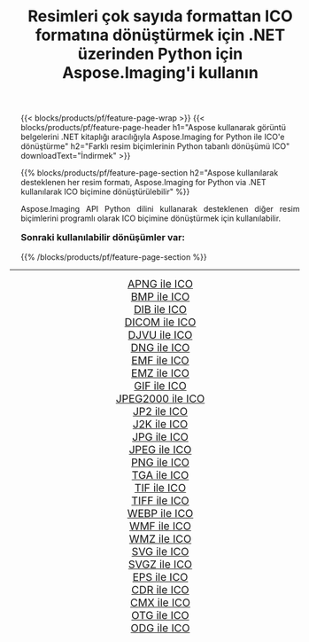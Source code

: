 ﻿---
title: Resimleri çok sayıda formattan ICO formatına dönüştürmek için .NET üzerinden Python için Aspose.Imaging'i kullanın 
weight: 3920
url: /tr/python-net/conversion/to/ico/ 
lang: tr
langdirlevel: 2
locales: zh-hans,ja,it,ru,de,es,fr,nl,id,lt,pl,pt,vi,tr,ko,zh-hant,ar,hi,th,sv,cs,uk,he
description: Aspose.Imaging for Python via .NET library kullanarak çeşitli formatları ICO formatına dönüştürebilirsiniz.
---

{{< blocks/products/pf/feature-page-wrap >}}
{{< blocks/products/pf/feature-page-header h1="Aspose kullanarak görüntü belgelerini .NET kitaplığı aracılığıyla Aspose.Imaging for Python ile ICO'e dönüştürme" h2="Farklı resim biçimlerinin Python tabanlı dönüşümü ICO" downloadText="İndirmek" >}}


{{% blocks/products/pf/feature-page-section  h2="Aspose kullanılarak desteklenen her resim formatı, Aspose.Imaging for Python via .NET kullanılarak ICO biçimine dönüştürülebilir" %}}
<p align=justify>Aspose.Imaging API Python dilini kullanarak desteklenen diğer resim biçimlerini programlı olarak ICO biçimine dönüştürmek için kullanılabilir.</p>
<h3 style="margin-top:16px;">
Sonraki kullanılabilir dönüşümler var:
</h3>
{{% /blocks/products/pf/feature-page-section %}}
<div class="container-fluid productfamilypage bg-gray">
    <div class="convertypes bg-gray agp-content section">
        <div class="container">
		<hr style="margin-left:-20px;"/>
		<div class="row other-converters" style="gap: 10px;font-size: 19px;text-align:center;">
		    <div class='col-md-3 other-converter remove-lp remove-rp'><a href="/imaging/tr/python-net/conversion/apng-to-ico/" style="padding:15px;">APNG ile ICO</a></div>
<div class='col-md-3 other-converter remove-lp remove-rp'><a href="/imaging/tr/python-net/conversion/bmp-to-ico/" style="padding:15px;">BMP ile ICO</a></div>
<div class='col-md-3 other-converter remove-lp remove-rp'><a href="/imaging/tr/python-net/conversion/dib-to-ico/" style="padding:15px;">DIB ile ICO</a></div>
<div class='col-md-3 other-converter remove-lp remove-rp'><a href="/imaging/tr/python-net/conversion/dicom-to-ico/" style="padding:15px;">DICOM ile ICO</a></div>
<div class='col-md-3 other-converter remove-lp remove-rp'><a href="/imaging/tr/python-net/conversion/djvu-to-ico/" style="padding:15px;">DJVU ile ICO</a></div>
<div class='col-md-3 other-converter remove-lp remove-rp'><a href="/imaging/tr/python-net/conversion/dng-to-ico/" style="padding:15px;">DNG ile ICO</a></div>
<div class='col-md-3 other-converter remove-lp remove-rp'><a href="/imaging/tr/python-net/conversion/emf-to-ico/" style="padding:15px;">EMF ile ICO</a></div>
<div class='col-md-3 other-converter remove-lp remove-rp'><a href="/imaging/tr/python-net/conversion/emz-to-ico/" style="padding:15px;">EMZ ile ICO</a></div>
<div class='col-md-3 other-converter remove-lp remove-rp'><a href="/imaging/tr/python-net/conversion/gif-to-ico/" style="padding:15px;">GIF ile ICO</a></div>
<div class='col-md-3 other-converter remove-lp remove-rp'><a href="/imaging/tr/python-net/conversion/jpeg2000-to-ico/" style="padding:15px;">JPEG2000 ile ICO</a></div>
<div class='col-md-3 other-converter remove-lp remove-rp'><a href="/imaging/tr/python-net/conversion/jp2-to-ico/" style="padding:15px;">JP2 ile ICO</a></div>
<div class='col-md-3 other-converter remove-lp remove-rp'><a href="/imaging/tr/python-net/conversion/j2k-to-ico/" style="padding:15px;">J2K ile ICO</a></div>
<div class='col-md-3 other-converter remove-lp remove-rp'><a href="/imaging/tr/python-net/conversion/jpg-to-ico/" style="padding:15px;">JPG ile ICO</a></div>
<div class='col-md-3 other-converter remove-lp remove-rp'><a href="/imaging/tr/python-net/conversion/jpeg-to-ico/" style="padding:15px;">JPEG ile ICO</a></div>
<div class='col-md-3 other-converter remove-lp remove-rp'><a href="/imaging/tr/python-net/conversion/png-to-ico/" style="padding:15px;">PNG ile ICO</a></div>
<div class='col-md-3 other-converter remove-lp remove-rp'><a href="/imaging/tr/python-net/conversion/tga-to-ico/" style="padding:15px;">TGA ile ICO</a></div>
<div class='col-md-3 other-converter remove-lp remove-rp'><a href="/imaging/tr/python-net/conversion/tif-to-ico/" style="padding:15px;">TIF ile ICO</a></div>
<div class='col-md-3 other-converter remove-lp remove-rp'><a href="/imaging/tr/python-net/conversion/tiff-to-ico/" style="padding:15px;">TIFF ile ICO</a></div>
<div class='col-md-3 other-converter remove-lp remove-rp'><a href="/imaging/tr/python-net/conversion/webp-to-ico/" style="padding:15px;">WEBP ile ICO</a></div>
<div class='col-md-3 other-converter remove-lp remove-rp'><a href="/imaging/tr/python-net/conversion/wmf-to-ico/" style="padding:15px;">WMF ile ICO</a></div>
<div class='col-md-3 other-converter remove-lp remove-rp'><a href="/imaging/tr/python-net/conversion/wmz-to-ico/" style="padding:15px;">WMZ ile ICO</a></div>
<div class='col-md-3 other-converter remove-lp remove-rp'><a href="/imaging/tr/python-net/conversion/svg-to-ico/" style="padding:15px;">SVG ile ICO</a></div>
<div class='col-md-3 other-converter remove-lp remove-rp'><a href="/imaging/tr/python-net/conversion/svgz-to-ico/" style="padding:15px;">SVGZ ile ICO</a></div>
<div class='col-md-3 other-converter remove-lp remove-rp'><a href="/imaging/tr/python-net/conversion/eps-to-ico/" style="padding:15px;">EPS ile ICO</a></div>
<div class='col-md-3 other-converter remove-lp remove-rp'><a href="/imaging/tr/python-net/conversion/cdr-to-ico/" style="padding:15px;">CDR ile ICO</a></div>
<div class='col-md-3 other-converter remove-lp remove-rp'><a href="/imaging/tr/python-net/conversion/cmx-to-ico/" style="padding:15px;">CMX ile ICO</a></div>
<div class='col-md-3 other-converter remove-lp remove-rp'><a href="/imaging/tr/python-net/conversion/otg-to-ico/" style="padding:15px;">OTG ile ICO</a></div>
<div class='col-md-3 other-converter remove-lp remove-rp'><a href="/imaging/tr/python-net/conversion/odg-to-ico/" style="padding:15px;">ODG ile ICO</a></div>
                </div>
        </div>
    </div>
</div>
<br/>


